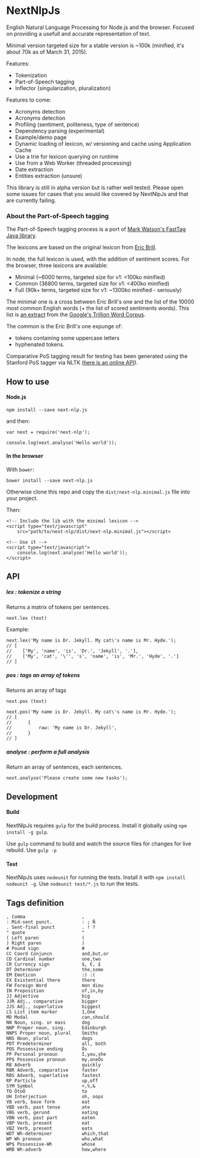 # NextNlpJs

English Natural Language Processing for Node.js and the browser. Focused on providing a usefull and accurate representation of text.

Minimal version targeted size for a stable version is ~100k (minified, it's about 70k as of March 31, 2015).

Features:
- Tokenization
- Part-of-Speech tagging
- Inflector (singularization, pluralization)

Features to come:
- Acronyms detection
- Acronyms detection
- Profiling (sentiment, politeness, type of sentence)
- Dependency parsing (experimental)
- Example/demo page
- Dynamic loading of lexicon, w/ versioning and cache using Application Cache
- Use a trie for lexicon querying on runtime
- Use from a Web Worker (threaded processing)
- Date extraction
- Entities extraction (unsure)

This library is still in alpha version but is rather well tested. Please open some issues for cases that you would like covered by NextNlpJs and that are currently failing.


### About the Part-of-Speech tagging

The Part-of-Speech tagging process is a port of [Mark Watson's FastTag Java library](https://github.com/mark-watson/fasttag_v2).

The lexicons are based on the original lexicon from [Eric Brill](http://en.wikipedia.org/wiki/Eric_Brill).

In node, the full lexicon is used, with the addition of sentiment scores.
For the browser, three lexicons are available:

- Minimal (~6000 terms, targeted size for v1: <100ko minified)
- Common (36800 terms, targeted size for v1: <400ko minified)
- Full (90k+ terms, targeted size for v1: ~1300ko minified - seriously)

The minimal one is a cross between Eric Brill's one and the list of the 10000 most common English words (+ the list of scored sentiments words). This list is [an extract](https://github.com/first20hours/google-10000-english) from the [Google's Trillion Word Corpus](http://storage.googleapis.com/books/ngrams/books/datasetsv2.html).

The common is the Eric Brill's one expunge of:
- tokens containing some uppercase letters
- hyphenated tokens.

Comparative PoS tagging result for testing has been generated using the Stanford PoS tagger via NLTK ([here is an online API](http://textanalysisonline.com/nltk-stanford-postagger)).

## How to use

#### Node.js

    npm install --save next-nlp.js

and then:

    var next = require('next-nlp');
        
    console.log(next.analyse('Hello world'));

#### In the browser

With `bower`:

    bower install --save next-nlp.js

Otherwise clone this repo and copy the `dist/next-nlp.minimal.js` file into your project.

Then:

    <!-- Include the lib with the minimal lexicon -->
    <script type="text/javascript" 
        src="path/to/next-nlp/dist/next-nlp.minimal.js"></script>
     
    <!-- Use it -->
    <script type="text/javascript">
        console.log(next.analyse('Hello world'));
    </script>

## API

##### lex : tokenize a string

Returns a matrix of tokens per sentences.

    next.lex (text)

Example:

    next.lex('My name is Dr. Jekyll. My cat\'s name is Mr. Hyde.');
    // [
    //    ['My', 'name', 'is', 'Dr.', 'Jekyll', '.'],
    //    ['My', 'cat', '\'', 's', 'name', 'is', 'Mr.', 'Hyde', '.']
    // ]

##### pos : tags an array of tokens

Returns an array of tags

    next.pos (text)

    next.pos('My name is Dr. Jekyll. My cat\'s name is Mr. Hyde.');
    // [
    //      {
    //          raw: 'My name is Dr. Jekyll',
    //      }
    // ]

##### analyse : perform a full analysis

Return an array of sentences, each sentences.

    next.analyse('Please create some new tasks');

## Development

#### Build

NextNlpJs requires `gulp` for the build process. Install it globally using `npm install -g gulp`.

Use `gulp` command to build and watch the source files for changes for live rebuild. Use `gulp -p` 

#### Test

NextNlpJs uses `nodeunit` for running the tests. Install it with `npm install nodeunit -g`. Use `nodeunit test/*.js` to run the tests.


## Tags definition

    , Comma                     ,
    : Mid-sent punct.           : ; Ñ
    . Sent-final punct          . ! ?
    " quote                     "
    ( Left paren                (
    ) Right paren               )
    # Pound sign                #
    CC Coord Conjuncn           and,but,or
    CD Cardinal number          one,two
    CR Currency sign            $, €, £
    DT Determiner               the,some
    EM Emoticon                 :) :(
    EX Existential there        there
    FW Foreign Word             mon dieu
    IN Preposition              of,in,by
    JJ Adjective                big
    JJR Adj., comparative       bigger
    JJS Adj., superlative       biggest
    LS List item marker         1,One
    MD Modal                    can,should
    NN Noun, sing. or mass      dog
    NNP Proper noun, sing.      Edinburgh
    NNPS Proper noun, plural    Smiths
    NNS Noun, plural            dogs
    PDT Predeterminer           all, both
    POS Possessive ending       Õs
    PP Personal pronoun         I,you,she
    PP$ Possessive pronoun      my,oneÕs
    RB Adverb                   quickly
    RBR Adverb, comparative     faster
    RBS Adverb, superlative     fastest
    RP Particle                 up,off
    SYM Symbol                  +,%,&
    TO ÒtoÓ                     to
    UH Interjection             oh, oops
    VB verb, base form          eat
    VBD verb, past tense        ate
    VBG verb, gerund            eating
    VBN verb, past part         eaten
    VBP Verb, present           eat
    VBZ Verb, present           eats
    WDT Wh-determiner           which,that
    WP Wh pronoun               who,what
    WP$ Possessive-Wh           whose
    WRB Wh-adverb               how,where


